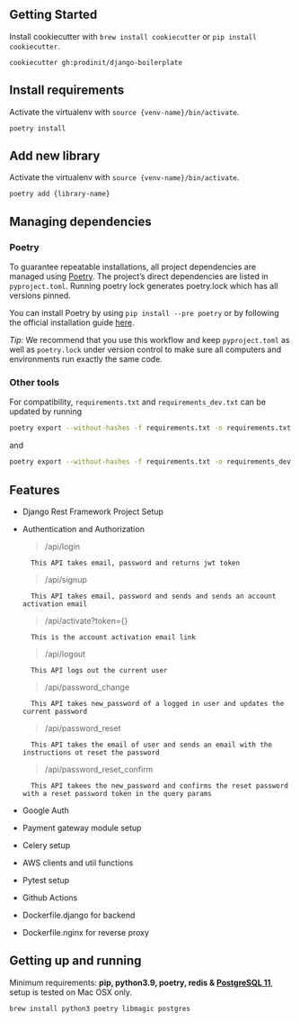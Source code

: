 ## Getting Started

Install cookiecutter with `brew install cookiecutter` or `pip install cookiecutter`.

```
cookiecutter gh:prodinit/django-boilerplate
```

## Install requirements
Activate the virtualenv with `source {venv-name}/bin/activate`.

```
poetry install
```

## Add new library
Activate the virtualenv with `source {venv-name}/bin/activate`.

```
poetry add {library-name}
```

## Managing dependencies

### Poetry

To guarantee repeatable installations, all project dependencies are managed using [Poetry](https://python-poetry.org/). The project’s direct dependencies are listed in `pyproject.toml`. Running poetry lock generates poetry.lock which has all versions pinned.

You can install Poetry by using `pip install --pre poetry` or by following the official installation guide [here](https://github.com/python-poetry/poetry#installation).

*Tip:* We recommend that you use this workflow and keep `pyproject.toml` as well as `poetry.lock` under version control to make sure all computers and environments run exactly the same code.

### Other tools

For compatibility, `requirements.txt` and `requirements_dev.txt` can be updated by running

```bash
poetry export --without-hashes -f requirements.txt -o requirements.txt
```
and 
```bash
poetry export --without-hashes -f requirements.txt -o requirements_dev.txt --with dev
```

## Features
- Django Rest Framework Project Setup
- Authentication and Authorization
    > /api/login
    
        This API takes email, password and returns jwt token

    > /api/signup

        This API takes email, password and sends and sends an account activation email 

    > /api/activate?token={}

        This is the account activation email link

    > /api/logout

        This API logs out the current user

    > /api/password_change

        This API takes new_password of a logged in user and updates the current password

    > /api/password_reset

        This API takes the email of user and sends an email with the instructions ot reset the password

    > /api/password_reset_confirm

        This API takees the new_password and confirms the reset password with a reset password token in the query params

- Google Auth
- Payment gateway module setup
- Celery setup
- AWS clients and util functions
- Pytest setup
- Github Actions
- Dockerfile.django for backend
- Dockerfile.nginx for reverse proxy

## Getting up and running

Minimum requirements: **pip, python3.9, poetry, redis & [PostgreSQL 11][install-postgres]**, setup is tested on Mac OSX only.

```
brew install python3 poetry libmagic postgres
```

[install-postgres]: http://www.gotealeaf.com/blog/how-to-install-postgresql-on-a-mac
